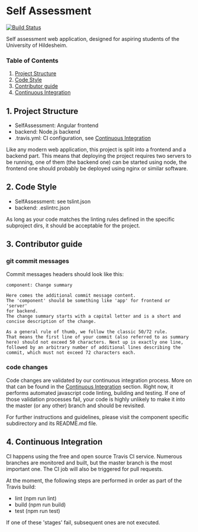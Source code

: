 # Self Assessment
[![Build Status](https://travis-ci.com/uni-hildesheim/SelfAssessment.svg?branch=master)](https://travis-ci.com/uni-hildesheim/SelfAssessment)

Self assessment web application, designed for aspiring students of the University of Hildesheim.

### Table of Contents
1. [Project Structure](#structure)  
2. [Code Style](#style)  
3. [Contributor guide](#contributing)  
4. [Continuous Integration](#travis)  

<a name="structure"></a>
## 1. Project Structure
* SelfAssessment: Angular frontend
* backend: Node.js backend
* .travis.yml: CI configuration, see [Continuous Integration](#travis)

Like any modern web application, this project is split into a frontend and a backend part. This means that deploying the project requires two servers to be running, one of them (the backend one) can be started using node, the frontend one should probably be deployed using nginx or similar software.

<a name="style"></a>
## 2. Code Style
* SelfAssessment: see tslint.json
* backend: .eslintrc.json

As long as your code matches the linting rules defined in the specific subproject dirs, it should be acceptable for the project.

<a name="contributing"></a>
## 3. Contributor guide

### git commit messages
Commit messages headers should look like this:

```
component: Change summary

Here comes the additional commit message content.
The 'component' should be something like 'app' for frontend or 'server'
for backend.
The change summary starts with a capital letter and is a short and
concise description of the change.

As a general rule of thumb, we follow the classic 50/72 rule.
That means the first line of your commit (also referred to as summary
here) should not exceed 50 characters. Next up is exactly one line,
followed by an arbitrary number of additional lines describing the
commit, which must not exceed 72 characters each.
```

### code changes
Code changes are validated by our continuous integration process. More on that can be found in the [Continuous Integration](#travis) section. Right now, it performs automated javascript code linting, building and testing. If one of those validation processes fail, your code is highly unlikely to make it into the master (or any other) branch and should be revisited.

For further instructions and guidelines, please visit the component specific subdirectory and its README.md file.

<a name="travis"></a>
## 4. Continuous Integration
CI happens using the free and open source Travis CI service. Numerous branches are monitored and built, but the master branch is the most important one. The CI job will also be triggered for pull requests.

At the moment, the following steps are performed in order as part of the Travis build:

* lint (npm run lint)
* build (npm run build)
* test (npm run test)

If one of these 'stages' fail, subsequent ones are not executed.